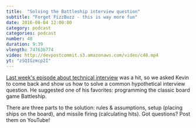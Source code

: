 ```yaml
---
title:  "Solving the Battleship interview question"
subtitle: "Forget FizzBuzz - this is way more fun"
date: 2016-08-04 12:00:00
category: podcast
categories: podcast
number: 48
duration: 9:39
vlength: 747636774
video: http://devpostcommit.s3.amazonaws.com/video/c48.mp4
yt: "zSQIGzmcp2I"
---
```


[Last week's episode about technical interview](https://youtu.be/GBp0yIdJtUk) was a hit, so we asked Kevin to come back and show us how to solve a common hypothetical interview question. He suggested one of his favorites: programming the classic board game Battleship.

There are three parts to the solution: rules & assumptions, setup (placing ships on the board), and  missile firing (calculating hits). Got questions? Post them on YouTube!

